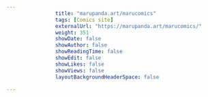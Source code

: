 ---
                title: "marupanda.art/marucomics"
                tags: [Comics site]
                externalUrl: "https://marupanda.art/marucomics/"
                weight: 351
                showDate: false
                showAuthor: false
                showReadingTime: false
                showEdit: false
                showLikes: false
                showViews: false
                layoutBackgroundHeaderSpace: false
                ---
